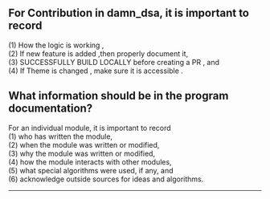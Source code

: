 ## For Contribution in damn_dsa, it is important to record 
(1) How the logic is working , <br>
(2) If new feature is added ,then properly document it, <br>
(3) SUCCESSFULLY BUILD LOCALLY before  creating a PR , and <br>
(4) If Theme is changed , make sure it is accessible .<br>

## What information should be in the program documentation?
For an individual module, it is important to record <br>
(1) who has written the module, <br>
(2) when the module was written or modified, <br>
(3) why the module was written or modified, <br>
(4) how the module interacts with other modules, <br>
(5) what special algorithms were used, if any, and <br>
(6) acknowledge outside sources for ideas and algorithms. <br>
<hr>
